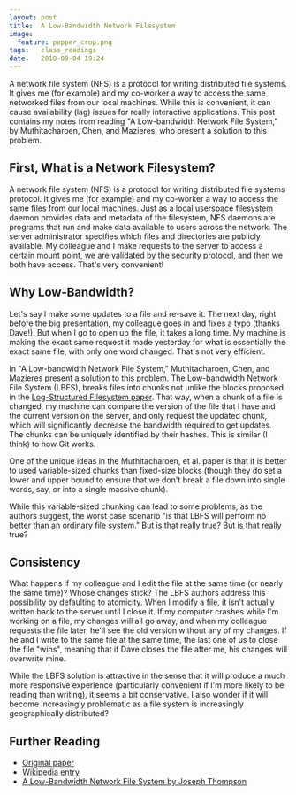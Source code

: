 ```yaml
---
layout: post
title:  A Low-Bandwidth Network Filesystem
image:
  feature: pepper_crop.png
tags:   class_readings
date:   2018-09-04 19:24
---
```


A network file system (NFS) is a protocol for writing distributed file systems. It gives me (for example) and my co-worker a way to access the same networked files from our local machines. While this is convenient, it can cause availability (lag) issues for really interactive applications. This post contains my notes from reading "A Low-bandwidth Network File System," by Muthitacharoen, Chen, and Mazieres, who present a solution to this problem.

## First, What is a Network Filesystem?

A network file system (NFS) is a protocol for writing distributed file systems protocol. It gives me (for example) and my co-worker a way to access the same files from our local machines. Just as a local userspace filesystem daemon provides data and metadata of the filesystem, NFS daemons are programs that run and make data available to users across the network. The server administrator specifies which files and directories are publicly available. My colleague and I make requests to the server to access a certain mount point, we are validated by the security protocol, and then we both have access. That's very convenient!

## Why Low-Bandwidth?

Let's say I make some updates to a file and re-save it. The next day, right before the big presentation, my colleague goes in and fixes a typo (thanks Dave!). But when I go to open up the file, it takes a long time. My machine is making the exact same request it made yesterday for what is essentially the exact same file, with only one word changed. That's not very efficient.

In "A Low-bandwidth Network File System," Muthitacharoen, Chen, and Mazieres present a solution to this problem. The Low-bandwidth Network File System (LBFS), breaks files into chunks not unlike the blocks proposed in the [Log-Structured Filesystem paper](https://rebeccabilbro.github.io/log-structured-filesystem/). That way, when a chunk of a file is changed, my machine can compare the version of the file that I have and the current version on the server, and only request the updated chunk, which will significantly decrease the bandwidth required to get updates. The chunks can be uniquely identified by their hashes. This is similar (I think) to how Git works.

One of the unique ideas in the Muthitacharoen, et al. paper is that it is better to used variable-sized chunks than fixed-size blocks (though they do set a lower and upper bound to ensure that we don't break a file down into single words, say, or into a single massive chunk).

While this variable-sized chunking can lead to some problems, as the authors suggest, the worst case scenario "is that LBFS will perform no better than an ordinary file system." But is that really true? But is that really true?

## Consistency

What happens if my colleague and I edit the file at the same time (or nearly the same time)? Whose changes stick? The LBFS authors address this possibility by defaulting to atomicity. When I modify a file, it isn't actually written back to the server until I close it. If my computer crashes while I'm working on a file, my changes will all go away, and when my colleague requests the file later, he'll see the old version without any of my changes. If he and I write to the same file at the same time, the last one of us to close the file "wins", meaning that if Dave closes the file after me, his changes will overwrite mine.

While the LBFS solution is attractive in the sense that it will produce a much more responsive experience (particularly convenient if I'm more likely to be reading than writing), it seems a bit conservative. I also wonder if it will become increasingly problematic as a file system is increasingly geographically distributed?


## Further Reading

 - [Original paper](https://pdos.csail.mit.edu/papers/lbfs:sosp01/lbfs.pdf)
 - [Wikipedia entry](https://it.wikipedia.org/wiki/Low_Bandwidth_Network_Filesystem)
 - [A Low-Bandwidth Network File System by Joseph Thompson](https://slideplayer.com/slide/8915392/)

